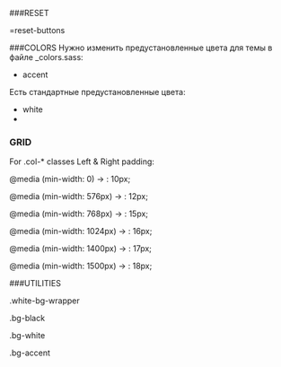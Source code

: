 ###RESET

=reset-buttons

###COLORS
Нужно изменить предустановленные цвета для темы в файле _colors.sass:

- accent

Есть стандартные предустановленные цвета:

- white
- 

### GRID
For .col-* classes Left & Right padding:

@media (min-width: 0) -> : 10px;

@media (min-width: 576px) -> : 12px;

@media (min-width: 768px) -> : 15px;

@media (min-width: 1024px) -> : 16px;

@media (min-width: 1400px) -> : 17px;

@media (min-width: 1500px) -> : 18px;

###UTILITIES

.white-bg-wrapper

.bg-black

.bg-white

.bg-accent
